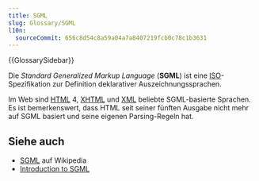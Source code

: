 ```yaml
---
title: SGML
slug: Glossary/SGML
l10n:
  sourceCommit: 656c8d54c8a59a04a7a8407219fcb0c78c1b3631
---
```


{{GlossarySidebar}}

Die _Standard Generalized Markup Language_ (**SGML**) ist eine [ISO](/de/docs/Glossary/ISO)-Spezifikation zur Definition deklarativer Auszeichnungssprachen.

Im Web sind [HTML](/de/docs/Glossary/HTML) 4, [XHTML](/de/docs/Glossary/XHTML) und [XML](/de/docs/Glossary/XML) beliebte SGML-basierte Sprachen. Es ist bemerkenswert, dass HTML seit seiner fünften Ausgabe nicht mehr auf SGML basiert und seine eigenen Parsing-Regeln hat.

## Siehe auch

- [SGML](https://en.wikipedia.org/wiki/SGML) auf Wikipedia
- [Introduction to SGML](https://www.tei-c.org/Vault/GL/P3/SG.htm)
